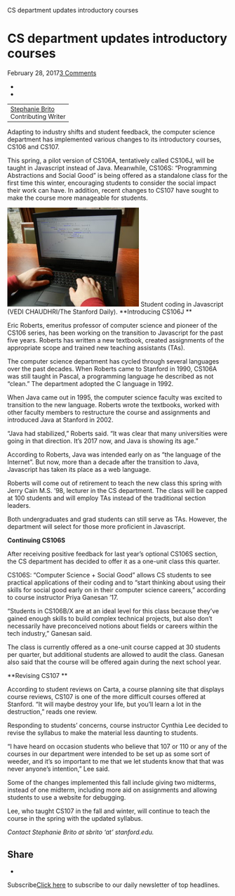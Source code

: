 CS department updates introductory courses

# CS department updates introductory courses

February 28, 2017[3 Comments](http://www.stanforddaily.com/2017/02/28/cs-department-updates-introductory-courses/#disqus_thread)

-
-

|     |
| --- |
| [Stephanie Brito](http://www.stanforddaily.com/author/stephaniebrito/)<br>Contributing Writer |

Adapting to industry shifts and student feedback, the computer science department has implemented various changes to its introductory courses, CS106 and CS107.

This spring, a pilot version of CS106A, tentatively called CS106J, will be taught in Javascript instead of Java. Meanwhile, CS106S: “Programming Abstractions and Social Good” is being offered as a standalone class for the first time this winter, encouraging students to consider the social impact their work can have. In addition, recent changes to CS107 have sought to make the course more manageable for students.

![Student-coding-in-javascript-300x225.jpg](../_resources/d054dd78cebdfc6e39ab2391b83b2714.jpg)
Student coding in Javascript (VEDI CHAUDHRI/The Stanford Daily).
**Introducing CS106J **

Eric Roberts, emeritus professor of computer science and pioneer of the CS106 series, has been working on the transition to Javascript for the past five years. Roberts has written a new textbook, created assignments of the appropriate scope and trained new teaching assistants (TAs).

The computer science department has cycled through several languages over the past decades. When Roberts came to Stanford in 1990, CS106A was still taught in Pascal, a programming language he described as not “clean.” The department adopted the C language in 1992.

When Java came out in 1995, the computer science faculty was excited to transition to the new language. Roberts wrote the textbooks, worked with other faculty members to restructure the course and assignments and introduced Java at Stanford in 2002.

“Java had stabilized,” Roberts said. “It was clear that many universities were going in that direction. It’s 2017 now, and Java is showing its age.”

According to Roberts, Java was intended early on as “the language of the Internet”. But now, more than a decade after the transition to Java, Javascript has taken its place as a web language.

Roberts will come out of retirement to teach the new class this spring with Jerry Cain M.S. ’98, lecturer in the CS department. The class will be capped at 100 students and will employ TAs instead of the traditional section leaders.

Both undergraduates and grad students can still serve as TAs. However, the department will select for those more proficient in Javascript.

**Continuing CS106S**

After receiving positive feedback for last year’s optional CS106S section, the CS department has decided to offer it as a one-unit class this quarter.

CS106S: “Computer Science + Social Good” allows CS students to see practical applications of their coding and to “start thinking about using their skills for social good early on in their computer science careers,” according to course instructor Priya Ganesan ’17.

“Students in CS106B/X are at an ideal level for this class because they’ve gained enough skills to build complex technical projects, but also don’t necessarily have preconceived notions about fields or careers within the tech industry,” Ganesan said.

The class is currently offered as a one-unit course capped at 30 students per quarter, but additional students are allowed to audit the class. Ganesan also said that the course will be offered again during the next school year.

**Revising CS107 **

According to student reviews on Carta, a course planning site that displays course reviews, CS107 is one of the more difficult courses offered at Stanford. “It will maybe destroy your life, but you’ll learn a lot in the destruction,” reads one review.

Responding to students’ concerns, course instructor Cynthia Lee decided to revise the syllabus to make the material less daunting to students.

“I have heard on occasion students who believe that 107 or 110 or any of the courses in our department were intended to be set up as some sort of weeder, and it’s so important to me that we let students know that that was never anyone’s intention,” Lee said.

Some of the changes implemented this fall include giving two midterms, instead of one midterm, including more aid on assignments and allowing students to use a website for debugging.

Lee, who taught CS107 in the fall and winter, will continue to teach the course in the spring with the updated syllabus.

*Contact Stephanie Brito at sbrito ‘at’ stanford.edu.*

Share
-
-

Subscribe[Click here](http://www.stanforddaily.com/subscriptions/) to subscribe to our daily newsletter of top headlines.